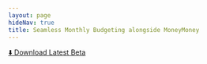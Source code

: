 ```yaml
---
layout: page
hideNav: true
title: Seamless Monthly Budgeting alongside MoneyMoney
---
```


<div class="center">
    <a class="cta" href="/download/beta">⬇️ Download Latest Beta</a>
</div>
